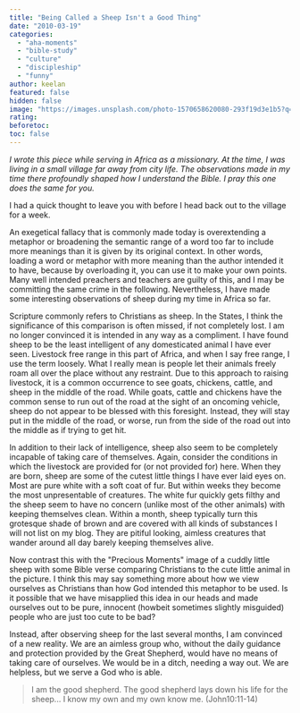 ```yaml
---
title: "Being Called a Sheep Isn't a Good Thing"
date: "2010-03-19"
categories:
  - "aha-moments"
  - "bible-study"
  - "culture"
  - "discipleship"
  - "funny"
author: keelan
featured: false
hidden: false
image: "https://images.unsplash.com/photo-1570658620080-293f19d3e1b5?q=80&w=2070&auto=format&fit=crop&ixlib=rb-4.0.3&ixid=M3wxMjA3fDB8MHxwaG90by1wYWdlfHx8fGVufDB8fHx8fA%3D%3D"
rating: 
beforetoc: 
toc: false
---
```


_I wrote this piece while serving in Africa as a missionary. At the time, I was living in a small village far away from city life. The observations made in my time there profoundly shaped how I understand the Bible. I pray this one does the same for you._

I had a quick thought to leave you with before I head back out to the village for a week.

An exegetical fallacy that is commonly made today is overextending a metaphor or broadening the semantic range of a word too far to include more meanings than it is given by its original context. In other words, loading a word or metaphor with more meaning than the author intended it to have, because by overloading it, you can use it to make your own points. Many well intended preachers and teachers are guilty of this, and I may be committing the same crime in the following. Nevertheless, I have made some interesting observations of sheep during my time in Africa so far.

Scripture commonly refers to Christians as sheep. In the States, I think the significance of this comparison is often missed, if not completely lost. I am no longer convinced it is intended in any way as a compliment. I have found sheep to be the least intelligent of any domesticated animal I have ever seen. Livestock free range in this part of Africa, and when I say free range, I use the term loosely. What I really mean is people let their animals freely roam all over the place without any restraint. Due to this approach to raising livestock, it is a common occurrence to see goats, chickens, cattle, and sheep in the middle of the road. While goats, cattle and chickens have the common sense to run out of the road at the sight of an oncoming vehicle, sheep do not appear to be blessed with this foresight. Instead, they will stay put in the middle of the road, or worse, run from the side of the road out into the middle as if trying to get hit.

In addition to their lack of intelligence, sheep also seem to be completely incapable of taking care of themselves. Again, consider the conditions in which the livestock are provided for (or not provided for) here. When they are born, sheep are some of the cutest little things I have ever laid eyes on. Most are pure white with a soft coat of fur. But within weeks they become the most unpresentable of creatures. The white fur quickly gets filthy and the sheep seem to have no concern (unlike most of the other animals) with keeping themselves clean. Within a month, sheep typically turn this grotesque shade of brown and are covered with all kinds of substances I will not list on my blog. They are pitiful looking, aimless creatures that wander around all day barely keeping themselves alive.

Now contrast this with the "Precious Moments" image of a cuddly little sheep with some Bible verse comparing Christians to the cute little animal in the picture. I think this may say something more about how we view ourselves as Christians than how God intended this metaphor to be used. Is it possible that we have misapplied this idea in our heads and made ourselves out to be pure, innocent (howbeit sometimes slightly misguided) people who are just too cute to be bad?

Instead, after observing sheep for the last several months, I am convinced of a new reality. We are an aimless group who, without the daily guidance and protection provided by the Great Shepherd, would have no means of taking care of ourselves. We would be in a ditch, needing a way out. We are helpless, but we serve a God who is able.

> I am the good shepherd. The good shepherd lays down his life for the sheep... I know my own and my own know me. (John10:11-14)
